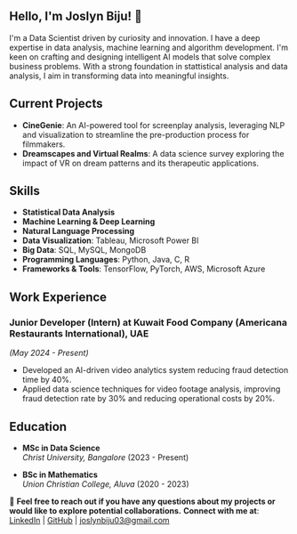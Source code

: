 ## Hello, I'm Joslyn Biju! 👋

<!--
**joslynbiju/joslynbiju** is a ✨ _special_ ✨ repository because its `README.md` (this file) appears on your GitHub profile.

Here are some ideas to get you started:

- 🔭 I’m currently working on ...
- 🌱 I’m currently learning ...
- 👯 I’m looking to collaborate on ...
- 🤔 I’m looking for help with ...
- 💬 Ask me about ...
- 📫 How to reach me: ...
- 😄 Pronouns: ...
- ⚡ Fun fact: ...
-->
I'm a Data Scientist driven by curiosity and innovation. I have a deep expertise in data analysis, machine learning and algorithm development. 
I'm keen on crafting and designing intelligent AI models that solve complex business problems. With a strong foundation in stattistical analysis and data analysis, 
I aim in transforming data into meaningful insights. 

##  Current Projects

- **CineGenie**: An AI-powered tool for screenplay analysis, leveraging NLP and visualization to streamline the pre-production process for filmmakers.
- **Dreamscapes and Virtual Realms**: A data science survey exploring the impact of VR on dream patterns and its therapeutic applications.

##  Skills

- **Statistical Data Analysis**
- **Machine Learning & Deep Learning**
- **Natural Language Processing**
- **Data Visualization**: Tableau, Microsoft Power BI
- **Big Data**: SQL, MySQL, MongoDB
- **Programming Languages**: Python, Java, C, R
- **Frameworks & Tools**: TensorFlow, PyTorch, AWS, Microsoft Azure

##  Work Experience

### Junior Developer (Intern) at Kuwait Food Company (Americana Restaurants International), UAE 
*(May 2024 - Present)*
- Developed an AI-driven video analytics system reducing fraud detection time by 40%.
- Applied data science techniques for video footage analysis, improving fraud detection rate by 30% and reducing operational costs by 20%.

##  Education

- **MSc in Data Science**  
  *Christ University, Bangalore* (2023 - Present)

- **BSc in Mathematics**  
  *Union Christian College, Aluva* (2020 - 2023)

🔗 **Feel free to reach out if you have any questions about my projects or would like to explore potential collaborations.**
**Connect with me at**:
[LinkedIn](https://linkedin.com/in/joslyn-biju) | [GitHub](https://github.com/joslynbiju) | joslynbiju03@gmail.com
